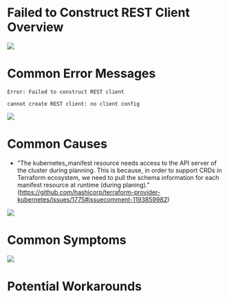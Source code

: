 # Failed to Construct REST Client Overview

![](https://github.com/JonmarCorpuz/SecondBrain/blob/main/Assets/Whitespace.png)

# Common Error Messages

```Text
Error: Failed to construct REST client

cannot create REST client: no client config
```

![](https://github.com/JonmarCorpuz/SecondBrain/blob/main/Assets/Whitespace.png)

# Common Causes

* "The kubernetes_manifest resource needs access to the API server of the cluster during planning. This is because, in order to support CRDs in Terraform ecosystem, we need to pull the schema information for each manifest resource at runtime (during planing)." (https://github.com/hashicorp/terraform-provider-kubernetes/issues/1775#issuecomment-1193859982)

![](https://github.com/JonmarCorpuz/SecondBrain/blob/main/Assets/Whitespace.png)

# Common Symptoms

![](https://github.com/JonmarCorpuz/SecondBrain/blob/main/Assets/Whitespace.png)

# Potential Workarounds
